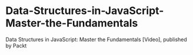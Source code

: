 # Data-Structures-in-JavaScript-Master-the-Fundamentals
Data Structures in JavaScript: Master the Fundamentals [Video], published by Packt
